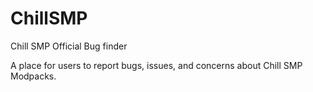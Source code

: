 # ChillSMP
Chill SMP Official Bug finder

A place for users to report bugs, issues, and concerns about Chill SMP Modpacks.
